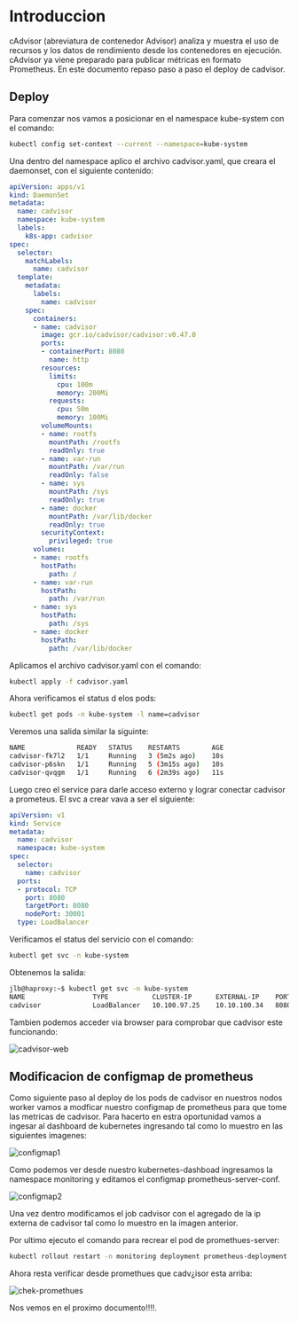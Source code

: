 # Introduccion

cAdvisor (abreviatura de contenedor Advisor) analiza y muestra el uso de recursos y los datos de rendimiento desde los contenedores en ejecución. cAdvisor ya viene preparado para publicar métricas en formato Prometheus. En este documento repaso paso a paso el deploy de cadvisor. 

## Deploy 

Para comenzar nos vamos a posicionar en el namespace kube-system con el comando:

```bash
kubectl config set-context --current --namespace=kube-system
```

Una dentro del namespace aplico el archivo cadvisor.yaml, que creara el daemonset,  con el siguiente contenido:


```yaml
apiVersion: apps/v1
kind: DaemonSet
metadata:
  name: cadvisor
  namespace: kube-system
  labels:
    k8s-app: cadvisor
spec:
  selector:
    matchLabels:
      name: cadvisor
  template:
    metadata:
      labels:
        name: cadvisor
    spec:
      containers:
      - name: cadvisor
        image: gcr.io/cadvisor/cadvisor:v0.47.0
        ports:
        - containerPort: 8080
          name: http
        resources:
          limits:
            cpu: 100m
            memory: 200Mi
          requests:
            cpu: 50m
            memory: 100Mi
        volumeMounts:
        - name: rootfs
          mountPath: /rootfs
          readOnly: true
        - name: var-run
          mountPath: /var/run
          readOnly: false
        - name: sys
          mountPath: /sys
          readOnly: true
        - name: docker
          mountPath: /var/lib/docker
          readOnly: true
        securityContext:
          privileged: true
      volumes:
      - name: rootfs
        hostPath:
          path: /
      - name: var-run
        hostPath:
          path: /var/run
      - name: sys
        hostPath:
          path: /sys
      - name: docker
        hostPath:
          path: /var/lib/docker
```

Aplicamos el archivo cadvisor.yaml con el comando:

```bash
kubectl apply -f cadvisor.yaml
```

Ahora verificamos el status d elos pods:

```bash
kubectl get pods -n kube-system -l name=cadvisor
```

Veremos una salida similar  la siguinte:
```bash
NAME             READY   STATUS    RESTARTS        AGE
cadvisor-fk7l2   1/1     Running   3 (5m2s ago)    10s
cadvisor-p6skn   1/1     Running   5 (3m15s ago)   10s
cadvisor-qvqgm   1/1     Running   6 (2m39s ago)   11s
```

Luego creo el service para darle acceso externo y lograr conectar cadvisor a prometeus. El svc a crear vava a ser el siguiente:

```yaml
apiVersion: v1
kind: Service
metadata:
  name: cadvisor
  namespace: kube-system
spec:
  selector:
    name: cadvisor
  ports:
  - protocol: TCP
    port: 8080
    targetPort: 8080
    nodePort: 30001  
  type: LoadBalancer
```

Verificamos el status del servicio con el comando:

```bash
kubectl get svc -n kube-system
```
Obtenemos la salida: 

```bash
jlb@haproxy:~$ kubectl get svc -n kube-system
NAME                 TYPE           CLUSTER-IP      EXTERNAL-IP    PORT(S)                  AGE
cadvisor             LoadBalancer   10.100.97.25    10.10.100.34   8080:31766/TCP          20s
```

Tambien podemos acceder via browser para comprobar que cadvisor este funcionando:


![cadvisor-web](https://github.com/jlbisconti/k8s-vanilla/assets/144631732/459e0be2-f7a8-41b6-ba60-b195a63ad7e8)


## Modificacion de configmap de prometheus

Como siguiente paso al deploy de los pods de cadvisor en nuestros nodos worker vamos a modficar nuestro configmap de prometheus para que tome las metricas de cadvisor. Para  hacerto en estra oportunidad vamos a ingesar al dashboard de kubernetes ingresando tal como lo muestro en las siguientes imagenes:



![configmap1](https://github.com/jlbisconti/k8s-vanilla/assets/144631732/3d30de78-ee13-4007-84b6-1a20cd50b1ab)

Como podemos ver desde nuestro kubernetes-dashboad ingresamos la namespace monitoring y editamos el configmap prometheus-server-conf.


![configmap2](https://github.com/jlbisconti/k8s-vanilla/assets/144631732/c30bfed4-9716-48ed-b15b-8f7ed8cfdbfd)


Una vez dentro modificamos el job cadvisor con el agregado de la ip externa de cadvisor tal como lo muestro en la imagen anterior.

Por ultimo ejecuto el comando  para recrear el pod de promethues-server:

```bash
kubectl rollout restart -n monitoring deployment prometheus-deployment
```
Ahora resta verificar desde promethues que cadv¿isor esta arriba:


![chek-promethues](https://github.com/jlbisconti/k8s-vanilla/assets/144631732/e55c3490-fdd7-45f3-9efe-8fe445be8624)


Nos vemos en el proximo documento!!!!.









